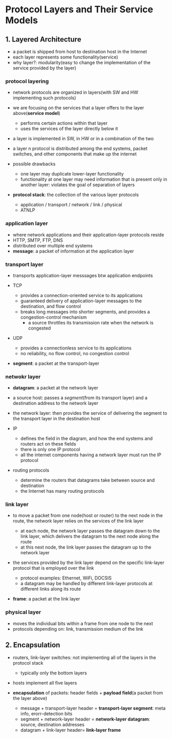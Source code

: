 # Protocol Layers and Their Service Models

## 1. Layered Architecture
- a packet is shipped from host to destination host in the Internet
- each layer represents some functionality(service)
- why layer?: modularity(easy to change the implementation of the service provided by the layer)

### protocol layering
- network protocols are organized in layers(with SW and HW implementing such protocols)
- we are focusing on the services that a layer offers to the layer above(**service model**)
  - performs certain actions within that layer
  - uses the services of the layer directly below it

- a layer is implemented in SW, in HW or in a combination of the two
- a layer n protocol is distributed among the end systems, packet switches, and other components that make up the internet

- possible drawbacks
  - one layer may duplicate lower-layer functionality
  - functionality at one layer may need information that is present only in another layer: violates the goal of separation of layers

- **protocol stack**: the collection of the various layer protocols
  - application / transport / network / link / physical
  - ATNLP

### application layer
- where network applications and their application-layer protocols reside
- HTTP, SMTP, FTP, DNS
- distributed over multiple end systems
- **message**: a packet of information at the application layer

### transport layer
- transports application-layer messsages btw application endpoints
- TCP
  - provides a connection-oriented service to its applications
  - guaranteed delivery of application-layer messages to the destination, and flow control
  - breaks long messages into shorter segments, and provides a congestion-control mechanism
    - a source throttles its transmission rate when the network is congested
- UDP
  - provides a connectionless service to its applications
  - no reliability, no flow control, no congestion control

- **segment**: a packet at the transport-layer

### netwokr layer
- **datagram**: a packet at the network layer
- a source host: passes a *segment*(from its transport layer) and a destination address to the network layer
- the network layer: then provides the service of delivering the segment to the transport layer in the destination host

- IP
  - defines the field in the diagram, and how the end systems and routers act on these fields
  - there is only one IP protocol
  - all the internet components having a network layer must run the IP protocol

- routing protocols
  - determine the routers that datagrams take between source and destination
  - the Internet has many routing protocols

### link layer
- to move a packet from one node(host or router) to the next node in the route, the network layer relies on the services of the link layer
  - at each node, the network layer passes the datagram down to the link layer, which delivers the datagram to the next node along the route
  - at this next node, the link layer passes the datagram up to the network layer

- the services provided by the link layer depend on the specific link-layer protocol that is employed over the link
  - protocol examples: Ethernet, WiFi, DOCSIS
  - a datagram may be handled by different link-layer protocols at different links along its route

- **frame**: a packet at the link layer

### physical layer
- moves the individual bits within a frame from one node to the next
- protocols depending on: link, transmission medium of the link

## 2. Encapsulation
- routers, link-layer switches: not implementing all of the layers in the protocol stack
  - typically only the bottom layers
- hosts implement all five layers

- **encapsulation** of packets: header fields + **payload field**(a packet from the layer above)
  - message + transport-layer header = **transport-layer segment**: meta info, erorr-detection bits
  - segment + network-layer header = **network-layer datagram**: source, destination addresses
  - datagram + link-layer header=  **link-layer frame**

